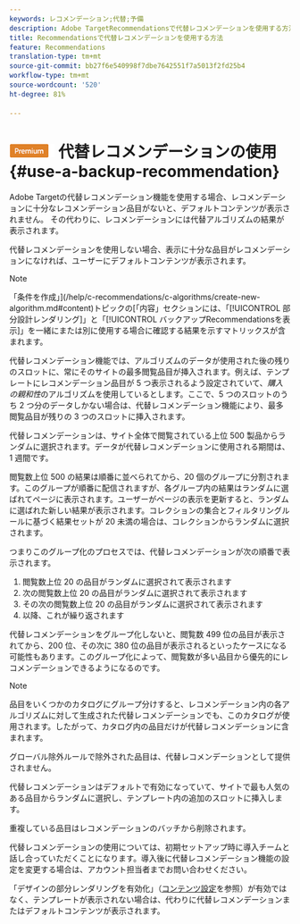 ```yaml
---
keywords: レコメンデーション;代替;予備
description: Adobe TargetRecommendationsで代替レコメンデーションを使用する方法を説明します。 十分なレコメンデーション品目がないレコメンデーションには、バックアップアルゴリズムの結果が表示されます。
title: Recommendationsで代替レコメンデーションを使用する方法
feature: Recommendations
translation-type: tm+mt
source-git-commit: bb27f6e540998f7dbe7642551f7a5013f2fd25b4
workflow-type: tm+mt
source-wordcount: '520'
ht-degree: 81%

---
```



# ![PREMIUM](/help/assets/premium.png) 代替レコメンデーションの使用{#use-a-backup-recommendation}

Adobe Targetの代替レコメンデーション機能を使用する場合、レコメンデーションに十分なレコメンデーション品目がないと、デフォルトコンテンツが表示されません。 その代わりに、レコメンデーションには代替アルゴリズムの結果が表示されます。

代替レコメンデーションを使用しない場合、表示に十分な品目がレコメンデーションになければ、ユーザーにデフォルトコンテンツが表示されます。

>[!NOTE]
>
>「条件を作成」](/help/c-recommendations/c-algorithms/create-new-algorithm.md#content)トピックの[「内容」セクションには、「[!UICONTROL 部分設計レンダリング]」と「[!UICONTROL バックアップRecommendationsを表示]」を一緒にまたは別に使用する場合に確認する結果を示すマトリックスが含まれます。

代替レコメンデーション機能では、アルゴリズムのデータが使用された後の残りのスロットに、常にそのサイトの最多閲覧品目が挿入されます。例えば、テンプレートにレコメンデーション品目が 5 つ表示されるよう設定されていて、*購入の親和性*&#x200B;のアルゴリズムを使用しているとします。ここで、5 つのスロットのうち 2 つ分のデータしかない場合は、代替レコメンデーション機能により、最多閲覧品目が残りの 3 つのスロットに挿入されます。

代替レコメンデーションは、サイト全体で閲覧されている上位 500 製品からランダムに選択されます。データが代替レコメンデーションに使用される期間は、1 週間です。

閲覧数上位 500 の結果は順番に並べられてから、20 個のグループに分割されます。このグループが順番に配信されますが、各グループ内の結果はランダムに選ばれてページに表示されます。ユーザーがページの表示を更新すると、ランダムに選ばれた新しい結果が表示されます。コレクションの集合とフィルタリングルールに基づく結果セットが 20 未満の場合は、コレクションからランダムに選択されます。

つまりこのグループ化のプロセスでは、代替レコメンデーションが次の順番で表示されます。

1. 閲覧数上位 20 の品目がランダムに選択されて表示されます
1. 次の閲覧数上位 20 の品目がランダムに選択されて表示されます
1. その次の閲覧数上位 20 の品目がランダムに選択されて表示されます
1. 以降、これが繰り返されます

代替レコメンデーションをグループ化しないと、閲覧数 499 位の品目が表示されてから、200 位、その次に 380 位の品目が表示されるといったケースになる可能性もあります。このグループ化によって、閲覧数が多い品目から優先的にレコメンデーションできるようになるのです。

>[!NOTE]
>
>品目をいくつかのカタログにグループ分けすると、レコメンデーション内の各アルゴリズムに対して生成された代替レコメンデーションでも、このカタログが使用されます。したがって、カタログ内の品目だけが代替レコメンデーションに含まれます。

グローバル除外ルールで除外された品目は、代替レコメンデーションとして提供されません。

代替レコメンデーションはデフォルトで有効になっていて、サイトで最も人気のある品目からランダムに選択し、テンプレート内の追加のスロットに挿入します。

重複している品目はレコメンデーションのバッチから削除されます。

代替レコメンデーションの使用については、初期セットアップ時に導入チームと話し合っていただくことになります。導入後に代替レコメンデーション機能の設定を変更する場合は、アカウント担当者までお問い合わせください。

「デザインの部分レンダリングを有効化」（[コンテンツ設定](/help/c-recommendations/c-algorithms/create-new-algorithm.md#content)を参照）が有効ではなく、テンプレートが表示されない場合は、代わりに代替レコメンデーションまたはデフォルトコンテンツが表示されます。
